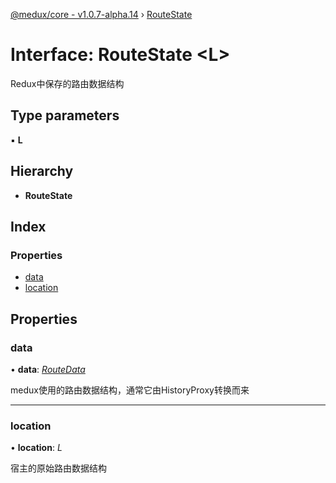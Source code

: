 [@medux/core - v1.0.7-alpha.14](../README.md) › [RouteState](routestate.md)

# Interface: RouteState <**L**>

Redux中保存的路由数据结构

## Type parameters

▪ **L**

## Hierarchy

* **RouteState**

## Index

### Properties

* [data](routestate.md#data)
* [location](routestate.md#location)

## Properties

###  data

• **data**: *[RouteData](routedata.md)*

medux使用的路由数据结构，通常它由HistoryProxy转换而来

___

###  location

• **location**: *L*

宿主的原始路由数据结构
